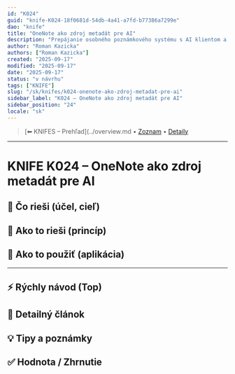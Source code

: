 ```yaml
---
id: "K024"
guid: "knife-K024-18f0681d-54db-4a41-a7fd-b77386a7299e"
dao: "knife"
title: "OneNote ako zdroj metadát pre AI"
description: "Prepájanie osobného poznámkového systému s AI klientom a projektmi"
author: "Roman Kazicka"
authors: ["Roman Kazicka"]
created: "2025-09-17"
modified: "2025-09-17"
date: "2025-09-17"
status: "v návrhu"
tags: ["KNIFE"]
slug: "/sk/knifes/k024-onenote-ako-zdroj-metadat-pre-ai"
sidebar_label: "K024 – OneNote ako zdroj metadát pre AI"
sidebar_position: "24"
locale: "sk"
---
```

<!-- body:start -->

<!-- nav:knifes -->
> [⬅ KNIFES – Prehľad](../overview.md • [Zoznam](../KNIFE_Overview_List.md) • [Detaily](../KNIFE_Overview_Details.md)
---
# KNIFE K024 – OneNote ako zdroj metadát pre AI

## 🎯 Čo rieši (účel, cieľ)

## 🧩 Ako to rieši (princíp)

## 🧪 Ako to použiť (aplikácia)

---

## ⚡ Rýchly návod (Top)

## 📜 Detailný článok

## 💡 Tipy a poznámky

## ✅ Hodnota / Zhrnutie
